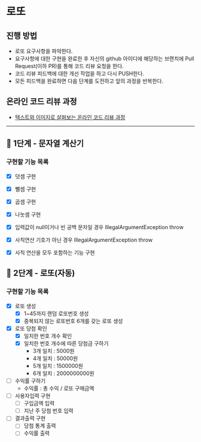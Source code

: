# 로또
## 진행 방법
* 로또 요구사항을 파악한다.
* 요구사항에 대한 구현을 완료한 후 자신의 github 아이디에 해당하는 브랜치에 Pull Request(이하 PR)를 통해 코드 리뷰 요청을 한다.
* 코드 리뷰 피드백에 대한 개선 작업을 하고 다시 PUSH한다.
* 모든 피드백을 완료하면 다음 단계를 도전하고 앞의 과정을 반복한다.

## 온라인 코드 리뷰 과정
* [텍스트와 이미지로 살펴보는 온라인 코드 리뷰 과정](https://github.com/next-step/nextstep-docs/tree/master/codereview)

---

## 🚀 1단계 - 문자열 계산기

### 구현할 기능 목록
- [X] 덧셈 구현
- [X] 뺄셈 구현
- [X] 곱셈 구현
- [X] 나눗셈 구현
- [X] 입력값이 null이거나 빈 공백 문자일 경우 IllegalArgumentException throw
- [X] 사칙연산 기호가 아닌 경우 IllegalArgumentException throw
- [X] 사칙 연산을 모두 포함하는 기능 구현


## 🚀 2단계 - 로또(자동)

### 구현할 기능 목록
- [X] 로또 생성
  - [X] 1~45까지 랜덤 로또번호 생성
  - [X] 중복되지 않는 로또번호 6개를 갖는 로또 생성
- [X] 로또 당첨 확인
  - [X] 일치한 번호 개수 확인
  - [X] 일치한 번호 개수에 따른 당첨금 구하기
    - 3개 일치 : 5000원
    - 4개 일치 : 50000원
    - 5개 일치 : 1500000원
    - 6개 일치 : 2000000000원
- [ ] 수익률 구하기
  - 수익률 : 총 수익 / 로또 구매금액
- [ ] 사용자입력 구현
  - [ ] 구입금액 입력
  - [ ] 지난 주 당첨 번호 입력
- [ ] 결과출력 구현
  - [ ] 당첨 통계 출력
  - [ ] 수익률 출력